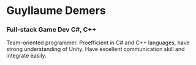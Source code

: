 # Guyllaume Demers
### Full-stack Game Dev C#, C++

Team-oriented programmer. Proefficient in C# and C++ languages, have strong understanding of Unity. Have excellent communication skill and integrate easily.
